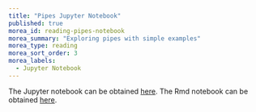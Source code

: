 ```yaml
---
title: "Pipes Jupyter Notebook"
published: true
morea_id: reading-pipes-notebook
morea_summary: "Exploring pipes with simple examples"
morea_type: reading
morea_sort_order: 3
morea_labels:
  - Jupyter Notebook
---
```


The Jupyter notebook can be obtained [here](resources/pipes.ipynb).
The Rmd notebook can be obtained [here](resources/pipes.Rmd).

